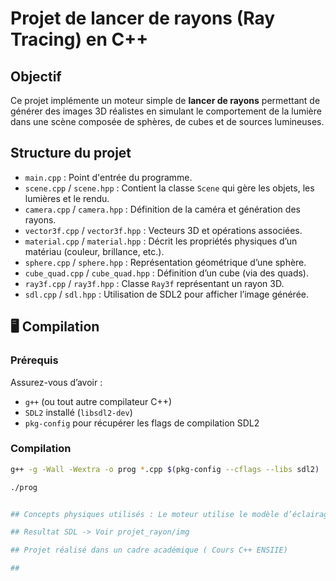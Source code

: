 # Projet de lancer de rayons (Ray Tracing) en C++

##  Objectif

Ce projet implémente un moteur simple de **lancer de rayons** permettant de générer des images 3D réalistes en simulant le comportement de la lumière dans une scène composée de sphères, de cubes et de sources lumineuses.

## Structure du projet

- `main.cpp` : Point d'entrée du programme.
- `scene.cpp` / `scene.hpp` : Contient la classe `Scene` qui gère les objets, les lumières et le rendu.
- `camera.cpp` / `camera.hpp` : Définition de la caméra et génération des rayons.
- `vector3f.cpp` / `vector3f.hpp` : Vecteurs 3D et opérations associées.
- `material.cpp` / `material.hpp` : Décrit les propriétés physiques d’un matériau (couleur, brillance, etc.).
- `sphere.cpp` / `sphere.hpp` : Représentation géométrique d’une sphère.
- `cube_quad.cpp` / `cube_quad.hpp` : Définition d’un cube (via des quads).
- `ray3f.cpp` / `ray3f.hpp` : Classe `Ray3f` représentant un rayon 3D.
- `sdl.cpp` / `sdl.hpp` : Utilisation de SDL2 pour afficher l’image générée.

## 🖥 Compilation

### Prérequis

Assurez-vous d’avoir :

- `g++` (ou tout autre compilateur C++)
- `SDL2` installé (`libsdl2-dev`)
- `pkg-config` pour récupérer les flags de compilation SDL2

### Compilation

```bash
g++ -g -Wall -Wextra -o prog *.cpp $(pkg-config --cflags --libs sdl2)

./prog


## Concepts physiques utilisés : Le moteur utilise le modèle d’éclairage de Phong -> https://fr.wikipedia.org/wiki/Ombrage_de_Phong

## Resultat SDL -> Voir projet_rayon/img

## Projet réalisé dans un cadre académique ( Cours C++ ENSIIE)

##

